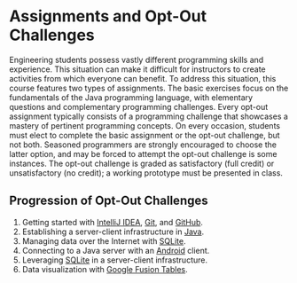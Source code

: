 Assignments and Opt-Out Challenges
==================================

Engineering students possess vastly different programming skills and experience.
This situation can make it difficult for instructors to create activities from which everyone can benefit.
To address this situation, this course features two types of assignments.
The basic exercises focus on the fundamentals of the Java programming language, with elementary questions and complementary programming challenges.
Every opt-out assignment typically consists of a programming challenge that showcases a mastery of pertinent programming concepts.
On every occasion, students must elect to complete the basic assignment or the opt-out challenge, but not both.
Seasoned programmers are strongly encouraged to choose the latter option, and may be forced to attempt the opt-out challenge is some instances.
The opt-out challenge is graded as satisfactory (full credit) or unsatisfactory (no credit); a working prototype must be presented in class.


Progression of Opt-Out Challenges
---------------------------------

1. Getting started with [IntelliJ IDEA](https://www.jetbrains.com/idea/), [Git](http://git-scm.com/), and [GitHub](https://github.com/).
2. Establishing a server-client infrastructure in [Java](https://java.com/).
3. Managing data over the Internet with [SQLite](http://www.sqlite.org/).
4. Connecting to a Java server with an [Android](http://developer.android.com/) client.
5. Leveraging [SQLite](http://www.sqlite.org/) in a server-client infrastructure.
6. Data visualization with [Google Fusion Tables](https://developers.google.com/fusiontables/).

